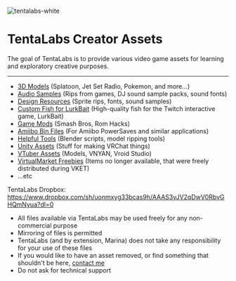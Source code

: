 ![tentalabs-white](https://github.com/TentaLabs/TentaLabsAssets/assets/148016696/dd0099a5-6149-4c47-b584-a15a80c1a719)

# TentaLabs Creator Assets
The goal of TentaLabs is to provide various video game assets for learning and exploratory creative purposes.

---

- [3D Models](https://www.dropbox.com/scl/fo/wi8dpzgyjyuwzrldgdw1h/ANB7_l22HnVmLAv6zWsXkt4?rlkey=v8avolz4ztefaasgico4db0kj&st=gavz29el&dl=0) (Splatoon, Jet Set Radio, Pokemon, and more...)
- [Audio Samples](https://www.dropbox.com/scl/fo/lkcfmqro8zn6n4771a8u1/AB2uwONLmDdKgpC3wfWKQLs?rlkey=91txurry7hi15vca1r9i5vhtn&st=29t90j0l&dl=0) (Rips from games, DJ sound sample packs, sound fonts)
- [Design Resources](https://www.dropbox.com/scl/fo/odfcmag2clav1q55isf5k/AClf-MGt90XPYV62TZGndMw?rlkey=o82kt28sjr4oacuzy3g89weus&st=qk1bihps&dl=0) (Sprite rips, fonts, sound samples)
- [Custom Fish for LurkBait](https://www.dropbox.com/scl/fo/tf59pnvsdq7seeqdz4qn8/ANgHU_eSdm8vM8k7fCckKhk?rlkey=8mjh3m3m92fc6s61nss9zbyqb&st=60cn5vhf&dl=0) (High-quality fish for the Twitch interactive game, LurkBait)
- [Game Mods](https://www.dropbox.com/scl/fo/vm8alubdwqvqcocx2exhn/AE0mzWXBRFox-mkOzp3_SSw?rlkey=s7e8rrqbrphgx298moeyaxq5j&st=ae5dkonm&dl=0) (Smash Bros, Rom Hacks)
- [Amiibo Bin Files](https://www.dropbox.com/scl/fo/mdotdfusrhkel4kgd9fq1/AIBWjJGZZXjxwtIPndfExuw?rlkey=ed99beul2n8dq2zjgowifyuux&st=p2i97n0y&dl=0) (For Amiibo PowerSaves and similar applications)
- [Helpful Tools](https://www.dropbox.com/scl/fo/alpy4s32webefn9yyw7x7/AIa8AqGBBarothCPjN1mdOE?rlkey=zi1ww7q0g4k9o2ur17bhpu50k&st=i0puk0z5&dl=0) (Blender scripts, model ripping tools)
- [Unity Assets](https://www.dropbox.com/scl/fo/nckd6kj2ld1hwblqa3ji9/AKcKHyDC-7TnphOAHoEFAO8?rlkey=fpcjzlr26rtnhrmbocax6ivd7&st=h8vfw5em&dl=0) (Stuff for making VRChat things)
- [VTuber Assets](https://www.dropbox.com/scl/fo/aem3mjpm4dws8l7n16pf9/AFzP06bakbj82-sujLcYh4Q?rlkey=vuik42v3efddc1xgv6icitvin&st=lj4r5yn2&dl=0) (Models, VNYAN, Vroid Studio)
- [VirtualMarket Freebies](https://www.dropbox.com/scl/fo/2yh6d3cnhyyizs1j9slp5/AMcQ9_6KWhW0lSyQDY1xfBE?rlkey=7au5931uf8wg22soc899kgkkj&st=go9r2sr7&dl=0) (Items no longer available, that were freely distributed during VKET)
- ...etc

TentaLabs Dropbox: https://www.dropbox.com/sh/uonmxyg33bcas9h/AAAS3vJV2qDwV0RbvGHQmNyua?dl=0

- All files available via TentaLabs may be used freely for any non-commercial purpose
- Mirroring of files is permitted
- TentaLabs (and by extension, Marina) does not take any responsibility for your use of these files
- If you would like to have an asset removed, or find something that shouldn't be here, [contact me](seaslugmarina@gmail.com)
- Do not ask for technical support

